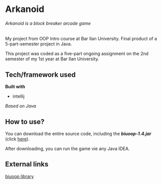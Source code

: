 # Arkanoid

###### Arkanoid is a block breaker arcade game

My project from OOP Intro course at Bar Ilan University. Final product of a 5-part-semester project in Java.

This project was coded as a five-part ongoing assignment on the 2nd semester of my 1st year at Bar Ilan University.

## Tech/framework used

**Built with**
* intellij

*Based on Java*

## How to use?

You can download the entire source code, including the ***biuoop-1.4.jar*** (click [here](https://github.com/davidlevinwork/Arkanoid/blob/master/biuoop-1.4.jar)).

After downloading, you can run the game vie any Java IDEA.

## External links
[biuoop library](https://github.com/kleinay/biuoop2020)


